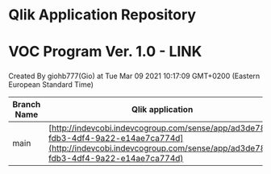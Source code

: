 # Qlik Application Repository 
# VOC Program Ver. 1.0 - LINK
### 
Created By giohb777(Gio) at Tue Mar 09 2021 10:17:09 GMT+0200 (Eastern European Standard Time)

Branch Name|Qlik application
---|---
main|[http://indevcobi.indevcogroup.com/sense/app/ad3de783-fdb3-4df4-9a22-e14ae7ca774d](http://indevcobi.indevcogroup.com/sense/app/ad3de783-fdb3-4df4-9a22-e14ae7ca774d)
